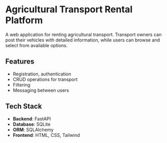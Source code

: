 # Agricultural Transport Rental Platform

A web application for renting agricultural transport. Transport owners can post their vehicles with detailed information, while users can browse and select from available options.

## Features

- Registration, authentication
- CRUD operations for transport
- Filtering
- Messaging between users

## Tech Stack

- **Backend**: FastAPI
- **Database**: SQLite
- **ORM**: SQLAlchemy
- **Frontend**: HTML, CSS, Tailwind
